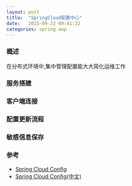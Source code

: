 ```yaml
---
layout: post
title:  "SpringCloud配置中心"
date:   2015-09-22 09:41:22
categories: spring aop
---
```


### 概述
在分布式环境中,集中管理配置能大大简化运维工作

### 服务搭建

### 客户端连接

### 配置更新流程

### 敏感信息保存

### 参考
+ [Spring Cloud Config](https://cloud.spring.io/spring-cloud-config/single/spring-cloud-config.html)
+ [Spring Cloud Config(中文)](https://springcloud.cc/spring-cloud-config.html)
